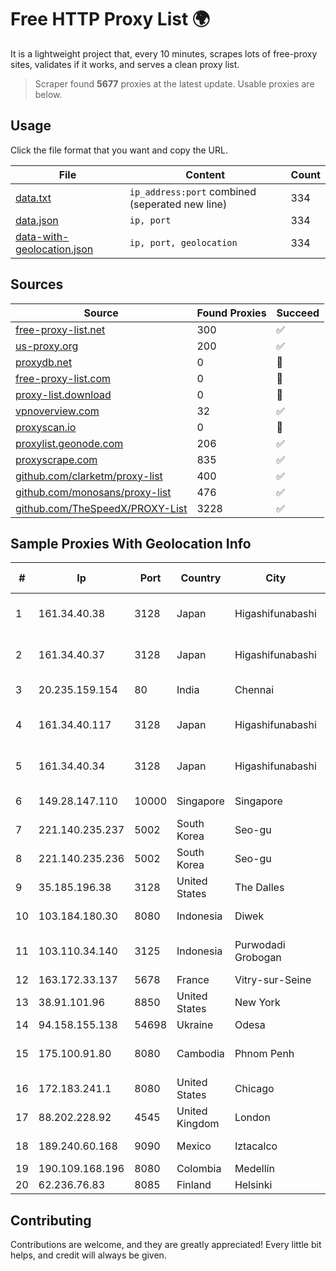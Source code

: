 
# Free HTTP Proxy List 🌍

It is a lightweight project that, every 10 minutes, scrapes lots of free-proxy sites, validates if it works, and serves a clean proxy list.


> Scraper found **5677** proxies at the latest update. Usable proxies are below.

## Usage

Click the file format that you want and copy the URL.


|File|Content|Count|
|----|-------|-----|
|[data.txt](https://raw.githubusercontent.com/themiralay/Proxy-List-World/master/data.txt)|`ip_address:port` combined (seperated new line)|334|
|[data.json](https://raw.githubusercontent.com/themiralay/Proxy-List-World/master/data.json)|`ip, port`|334|
|[data-with-geolocation.json](https://raw.githubusercontent.com/themiralay/Proxy-List-World/master/data-with-geolocation.json)|`ip, port, geolocation`|334|

## Sources

|Source|Found Proxies|Succeed|
|------|-------------|-------|
|[free-proxy-list.net](https://free-proxy-list.net)|300|✅|
|[us-proxy.org](https://www.us-proxy.org)|200|✅|
|[proxydb.net](http://proxydb.net)|0|🚫|
|[free-proxy-list.com](https://free-proxy-list.com/?page=&port=&type%5B%5D=http&type%5B%5D=https&up_time=0&search=Search)|0|🚫|
|[proxy-list.download](https://www.proxy-list.download/HTTP)|0|🚫|
|[vpnoverview.com](https://vpnoverview.com/privacy/anonymous-browsing/free-proxy-servers)|32|✅|
|[proxyscan.io](https://www.proxyscan.io)|0|🚫|
|[proxylist.geonode.com](https://proxylist.geonode.com/api/proxy-list?limit=300&page=1&sort_by=lastChecked&sort_type=desc&protocols=http,https)|206|✅|
|[proxyscrape.com](https://api.proxyscrape.com/v2/?request=displayproxies&protocol=http&timeout=10000&country=all&ssl=all&anonymity=all)|835|✅|
|[github.com/clarketm/proxy-list](https://raw.githubusercontent.com/clarketm/proxy-list/master/proxy-list-raw.txt)|400|✅|
|[github.com/monosans/proxy-list](https://raw.githubusercontent.com/monosans/proxy-list/main/proxies/http.txt)|476|✅|
|[github.com/TheSpeedX/PROXY-List](https://raw.githubusercontent.com/TheSpeedX/PROXY-List/master/http.txt)|3228|✅|


## Sample Proxies With Geolocation Info

|#|Ip|Port|Country|City|Internet Service Provider|
|-|--|----|-------|----|-------------------------|
|1|161.34.40.38|3128|Japan|Higashifunabashi|NTT PC Communications, Inc.|
|2|161.34.40.37|3128|Japan|Higashifunabashi|NTT PC Communications, Inc.|
|3|20.235.159.154|80|India|Chennai|Microsoft Corporation|
|4|161.34.40.117|3128|Japan|Higashifunabashi|NTT PC Communications, Inc.|
|5|161.34.40.34|3128|Japan|Higashifunabashi|NTT PC Communications, Inc.|
|6|149.28.147.110|10000|Singapore|Singapore|The Constant Company|
|7|221.140.235.237|5002|South Korea|Seo-gu|SK Broadband Co Ltd|
|8|221.140.235.236|5002|South Korea|Seo-gu|SK Broadband Co Ltd|
|9|35.185.196.38|3128|United States|The Dalles|Google LLC|
|10|103.184.180.30|8080|Indonesia|Diwek|Lintas Data Prima, PT|
|11|103.110.34.140|3125|Indonesia|Purwodadi Grobogan|PT RECONET SEMESTA INDONESIA|
|12|163.172.33.137|5678|France|Vitry-sur-Seine|Online S.A.S.|
|13|38.91.101.96|8850|United States|New York|GTHost|
|14|94.158.155.138|54698|Ukraine|Odesa|Comfo LTD|
|15|175.100.91.80|8080|Cambodia|Phnom Penh|VIETTEL (CAMBODIA) PTE., LTD|
|16|172.183.241.1|8080|United States|Chicago|Microsoft|
|17|88.202.228.92|4545|United Kingdom|London|UK2.NET|
|18|189.240.60.168|9090|Mexico|Iztacalco|Uninet S.A. de C.V.|
|19|190.109.168.196|8080|Colombia|Medellín|Edatel S.a. E.S.P|
|20|62.236.76.83|8085|Finland|Helsinki|DNA Oyj|



## Contributing

Contributions are welcome, and they are greatly appreciated! Every
little bit helps, and credit will always be given.

